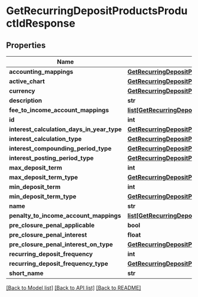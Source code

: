 # GetRecurringDepositProductsProductIdResponse

## Properties
Name | Type | Description | Notes
------------ | ------------- | ------------- | -------------
**accounting_mappings** | [**GetRecurringDepositProductsProductIdAccountingMappings**](GetRecurringDepositProductsProductIdAccountingMappings.md) |  | [optional] 
**active_chart** | [**GetRecurringDepositProductsProductIdActiveChart**](GetRecurringDepositProductsProductIdActiveChart.md) |  | [optional] 
**currency** | [**GetRecurringDepositProductsProductIdCurrency**](GetRecurringDepositProductsProductIdCurrency.md) |  | [optional] 
**description** | **str** |  | [optional] 
**fee_to_income_account_mappings** | [**list[GetRecurringDepositProductsProductIdFeeToIncomeAccountMappings]**](GetRecurringDepositProductsProductIdFeeToIncomeAccountMappings.md) |  | [optional] 
**id** | **int** |  | [optional] 
**interest_calculation_days_in_year_type** | [**GetRecurringDepositProductsInterestCalculationDaysInYearType**](GetRecurringDepositProductsInterestCalculationDaysInYearType.md) |  | [optional] 
**interest_calculation_type** | [**GetRecurringDepositProductsInterestCalculationType**](GetRecurringDepositProductsInterestCalculationType.md) |  | [optional] 
**interest_compounding_period_type** | [**GetRecurringDepositProductsProductIdInterestCompoundingPeriodType**](GetRecurringDepositProductsProductIdInterestCompoundingPeriodType.md) |  | [optional] 
**interest_posting_period_type** | [**GetRecurringDepositProductsInterestPostingPeriodType**](GetRecurringDepositProductsInterestPostingPeriodType.md) |  | [optional] 
**max_deposit_term** | **int** |  | [optional] 
**max_deposit_term_type** | [**GetRecurringDepositProductsProductIdMaxDepositTermType**](GetRecurringDepositProductsProductIdMaxDepositTermType.md) |  | [optional] 
**min_deposit_term** | **int** |  | [optional] 
**min_deposit_term_type** | [**GetRecurringDepositProductsProductIdMinDepositTermType**](GetRecurringDepositProductsProductIdMinDepositTermType.md) |  | [optional] 
**name** | **str** |  | [optional] 
**penalty_to_income_account_mappings** | [**list[GetRecurringDepositProductsProductIdPenaltyToIncomeAccountMappings]**](GetRecurringDepositProductsProductIdPenaltyToIncomeAccountMappings.md) |  | [optional] 
**pre_closure_penal_applicable** | **bool** |  | [optional] 
**pre_closure_penal_interest** | **float** |  | [optional] 
**pre_closure_penal_interest_on_type** | [**GetRecurringDepositProductsProductIdPreClosurePenalInterestOnType**](GetRecurringDepositProductsProductIdPreClosurePenalInterestOnType.md) |  | [optional] 
**recurring_deposit_frequency** | **int** |  | [optional] 
**recurring_deposit_frequency_type** | [**GetRecurringDepositProductsRecurringDepositFrequencyType**](GetRecurringDepositProductsRecurringDepositFrequencyType.md) |  | [optional] 
**short_name** | **str** |  | [optional] 

[[Back to Model list]](../README.md#documentation-for-models) [[Back to API list]](../README.md#documentation-for-api-endpoints) [[Back to README]](../README.md)

